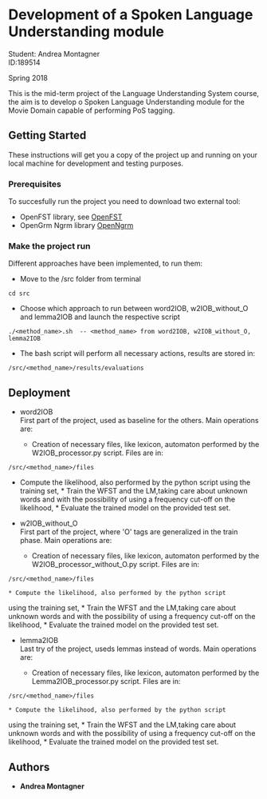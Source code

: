 # Development of a Spoken Language Understanding module 

Student: Andrea Montagner  
ID:189514

Spring 2018

This is the mid-term project of the Language Understanding System course, the aim is to develop o Spoken Language Understanding module for the Movie Domain capable of performing PoS tagging.

## Getting Started

These instructions will get you a copy of the project up and running on your local machine for development and testing purposes.

### Prerequisites

To succesfully run the project you need to download two external tool:  
   
* OpenFST library, see [OpenFST](http://www.openfst.org/twiki/bin/view/FST/WebHome)
* OpenGrm Ngrm library [OpenNgrm](http://www.opengrm.org)


### Make the project run

Different approaches have been implemented, to run them:  

* Move to the /src folder from terminal 
```
cd src
```

* Choose which approach to run between word2IOB, w2IOB_without_O and lemma2IOB and launch the respective script
```
./<method_name>.sh  -- <method_name> from word2IOB, w2IOB_without_O, lemma2IOB
```

* The bash script will perform all necessary actions, results are stored in:

```
/src/<method_name>/results/evaluations
```

## Deployment 
* word2IOB  
   First part of the project, used as baseline for the others. Main operations are:  
   
    * Creation of necessary files, like lexicon, automaton performed by the W2IOB_processor.py script. Files are in:

```
/src/<method_name>/files  
```
  
   * Compute the likelihood, also performed by the python script
using the training set,
    * Train the WFST and the LM,taking care about unknown words and with the possibility of using a frequency cut-off on the likelihood,
    * Evaluate the trained model on the provided test set.

* w2IOB_without_O  
   First part of the project, where 'O' tags are generalized in the train phase. Main operations are:  
   
    * Creation of necessary files, like lexicon, automaton performed by the W2IOB_processor_without_O.py script. Files are in:
```
/src/<method_name>/files
```
 
    * Compute the likelihood, also performed by the python script
using the training set,
    * Train the WFST and the LM,taking care about unknown words and with the possibility of using a frequency cut-off on the likelihood,
    * Evaluate the trained model on the provided test set.

* lemma2IOB  
   Last try of the project, useds lemmas instead of words. Main operations are:  
   
    * Creation of necessary files, like lexicon, automaton performed by the Lemma2IOB_processor.py script. Files are in:
```
/src/<method_name>/files
```
  
    * Compute the likelihood, also performed by the python script
using the training set,
    * Train the WFST and the LM,taking care about unknown words and with the possibility of using a frequency cut-off on the likelihood,
    * Evaluate the trained model on the provided test set.

## Authors

* **Andrea Montagner** 

